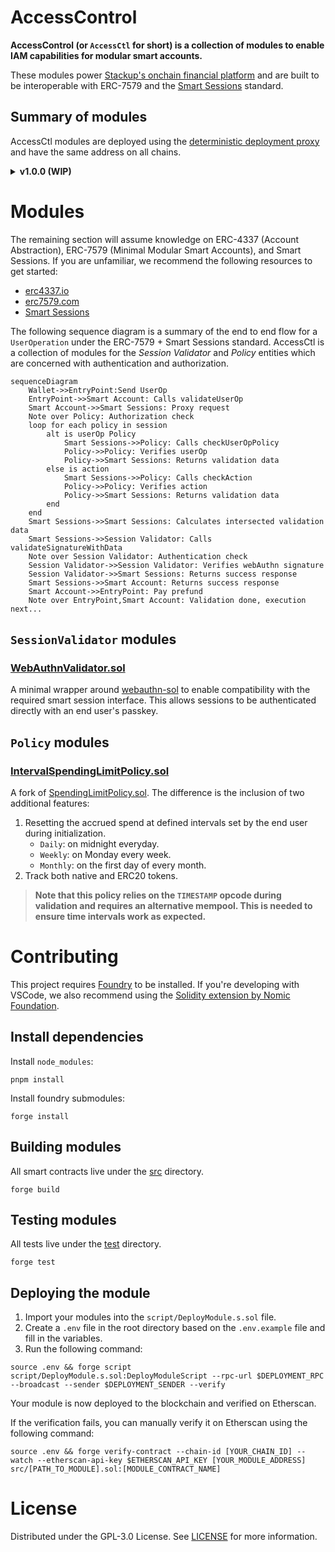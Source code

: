 # AccessControl

**AccessControl (or `AccessCtl` for short) is a collection of modules to enable IAM capabilities for modular smart accounts.**

These modules power [Stackup's onchain financial platform]() and are built to be interoperable with ERC-7579 and the [Smart Sessions](https://github.com/erc7579/smartsessions) standard.

## Summary of modules

AccessCtl modules are deployed using the [deterministic deployment proxy](https://github.com/Arachnid/deterministic-deployment-proxy) and have the same address on all chains.

<details>
  <summary><b>v1.0.0 (WIP)</b></summary>

| Contract                                                                            | Address                                      | Type              |
| ----------------------------------------------------------------------------------- | -------------------------------------------- | ----------------- |
| [`WebAuthnValidator.sol`](./src/signers/WebAuthnValidator.sol)                      | `0xcB6D0D07f8304db1bfa06D75bD4F9a9F559b312e` | Session validator |
| [`IntervalSpendingLimitPolicy.sol`](./src/policies/IntervalSpendingLimitPolicy.sol) | `0xe72ae3a8F17471396cD8E33572de662792C6Cf42` | Action policy     |

</details>

# Modules

The remaining section will assume knowledge on ERC-4337 (Account Abstraction), ERC-7579 (Minimal Modular Smart Accounts), and Smart Sessions. If you are unfamiliar, we recommend the following resources to get started:

- [erc4337.io](https://www.erc4337.io/docs)
- [erc7579.com](https://erc7579.com/)
- [Smart Sessions](https://github.com/erc7579/smartsessions)

The following sequence diagram is a summary of the end to end flow for a `UserOperation` under the ERC-7579 + Smart Sessions standard. AccessCtl is a collection of modules for the _Session Validator_ and _Policy_ entities which are concerned with authentication and authorization.

```mermaid
sequenceDiagram
    Wallet->>EntryPoint:Send UserOp
    EntryPoint->>Smart Account: Calls validateUserOp
    Smart Account->>Smart Sessions: Proxy request
    Note over Policy: Authorization check
    loop for each policy in session
        alt is userOp Policy
            Smart Sessions->>Policy: Calls checkUserOpPolicy
            Policy->>Policy: Verifies userOp
            Policy->>Smart Sessions: Returns validation data
        else is action
            Smart Sessions->>Policy: Calls checkAction
            Policy->>Policy: Verifies action
            Policy->>Smart Sessions: Returns validation data
        end
    end
    Smart Sessions->>Smart Sessions: Calculates intersected validation data
    Smart Sessions->>Session Validator: Calls validateSignatureWithData
    Note over Session Validator: Authentication check
    Session Validator->>Session Validator: Verifies webAuthn signature
    Session Validator->>Smart Sessions: Returns success response
    Smart Sessions->>Smart Account: Returns success response
    Smart Account->>EntryPoint: Pay prefund
    Note over EntryPoint,Smart Account: Validation done, execution next...
```

## `SessionValidator` modules

### [WebAuthnValidator.sol](./src/signers/WebAuthnValidator.sol)

A minimal wrapper around [webauthn-sol](https://github.com/base-org/webauthn-sol) to enable compatibility with the required smart session interface. This allows sessions to be authenticated directly with an end user's passkey.

## `Policy` modules

### [IntervalSpendingLimitPolicy.sol](./src/policies/IntervalSpendingLimitPolicy.sol)

A fork of [SpendingLimitPolicy.sol](https://github.com/erc7579/smartsessions/blob/main/contracts/external/policies/SpendingLimitPolicy.sol). The difference is the inclusion of two additional features:

1. Resetting the accrued spend at defined intervals set by the end user during initialization.
   - `Daily`: on midnight everyday.
   - `Weekly`: on Monday every week.
   - `Monthly`: on the first day of every month.
2. Track both native and ERC20 tokens.

> **Note that this policy relies on the `TIMESTAMP` opcode during validation and requires an alternative mempool. This is needed to ensure time intervals work as expected.**

# Contributing

This project requires [Foundry](https://book.getfoundry.sh/) to be installed. If you're developing with VSCode, we also recommend using the [Solidity extension by Nomic Foundation](https://github.com/NomicFoundation/hardhat-vscode).

## Install dependencies

Install `node_modules`:

```shell
pnpm install
```

Install foundry submodules:

```shell
forge install
```

## Building modules

All smart contracts live under the [src](./src/) directory.

```shell
forge build
```

## Testing modules

All tests live under the [test](./test/) directory.

```shell
forge test
```

## Deploying the module

1. Import your modules into the `script/DeployModule.s.sol` file.
2. Create a `.env` file in the root directory based on the `.env.example` file and fill in the variables.
3. Run the following command:

```shell
source .env && forge script script/DeployModule.s.sol:DeployModuleScript --rpc-url $DEPLOYMENT_RPC --broadcast --sender $DEPLOYMENT_SENDER --verify
```

Your module is now deployed to the blockchain and verified on Etherscan.

If the verification fails, you can manually verify it on Etherscan using the following command:

```shell
source .env && forge verify-contract --chain-id [YOUR_CHAIN_ID] --watch --etherscan-api-key $ETHERSCAN_API_KEY [YOUR_MODULE_ADDRESS] src/[PATH_TO_MODULE].sol:[MODULE_CONTRACT_NAME]
```

# License

Distributed under the GPL-3.0 License. See [LICENSE](./LICENSE) for more information.
